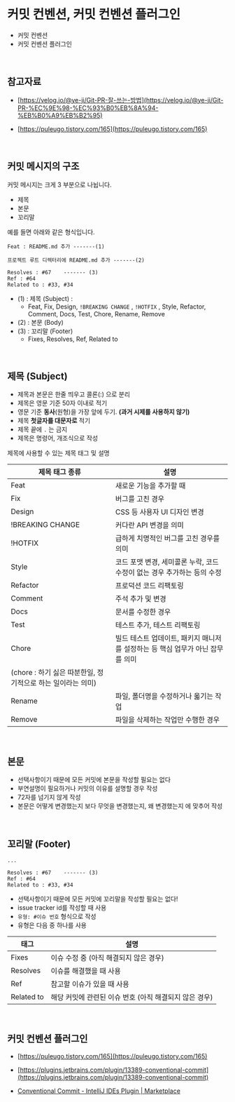 # 커밋 컨벤션, 커밋 컨벤션 플러그인

- 커밋 컨벤션
- 커밋 컨벤션 플러그인

<br/>



## 참고자료

- [https://velog.io/@ye-ji/Git-PR-잘-쓰는-방법](https://velog.io/@ye-ji/Git-PR-%EC%9E%98-%EC%93%B0%EB%8A%94-%EB%B0%A9%EB%B2%95) 

- [https://puleugo.tistory.com/165](https://puleugo.tistory.com/165) 

<br/>



## 커밋 메시지의 구조

커밋 메시지는 크게 3 부분으로 나뉩니다.

- 제목
- 본문
- 꼬리말

예를 들면 아래와 같은 형식입니다.

```
Feat : README.md 추가 -------(1)

프로젝트 루트 디렉터리에 README.md 추가 -------(2)

Resolves : #67    ------- (3)
Ref : #64
Related to : #33, #34
```

- (1) : 제목 (Subject) :
    - Feat, Fix, Design, `!BREAKING CHANGE` , `!HOTFIX` , Style, Refactor, Comment, Docs, Test, Chore, Rename, Remove
- (2) : 본문 (Body)
- (3) : 꼬리말 (Footer)
    - Fixes, Resolves, Ref, Related to

<br/>



## 제목 (Subject)

- 제목과 본문은 한줄 띄우고 콜론(:) 으로 분리
- 제목은 영문 기준 50자 이내로 적기
- 영문 기준 **동사**(원형)을 가장 앞에 두기. **(과거 시제를 사용하지 않기)**
- 제목 **첫글자를 대문자로** 적기
- 제목 끝에 `.` 는 금지
- 제목은 명령어, 개조식으로 작성

제목에 사용할 수 있는 제목 태그 및 설명

| 제목 태그 종류 | 설명 |
| --- | --- |
| Feat | 새로운 기능을 추가할 때  |
| Fix | 버그를 고친 경우 |
| Design | CSS 등 사용자 UI 디자인 변경 |
| !BREAKING CHANGE | 커다란 API 변경을 의미 |
| !HOTFIX | 급하게 치명적인 버그를 고친 경우를 의미 |
| Style | 코드 포맷 변경, 세미콜론 누락, 코드 수정이 없는 경우 추가하는 등의 수정 |
| Refactor | 프로덕션 코드 리팩토링 |
| Comment | 주석 추가 및 변경 |
| Docs | 문서를 수정한 경우 |
| Test | 테스트 추가, 테스트 리팩토링 |
| Chore | 빌드 테스트 업데이트, 패키지 매니저를 설정하는 등 핵심 업무가 아닌 잡무를 의미 
(chore : 하기 싫은 따분한일, 정기적으로 하는 일이라는 의미) |
| Rename | 파일, 폴더명을 수정하거나 옯기는 작업 |
| Remove | 파일을 삭제하는 작업만 수행한 경우 |

<br/>



## 본문

- 선택사항이기 때문에 모든 커밋에 본문을 작성할 필요는 없다
- 부연설명이 필요하거나 커밋의 이유를 설명할 경우 작성
- 72자를 넘기지 않게 작성
- 본문은 어떻게 변경했는지 보다 무엇을 변경했는지, 왜 변경했는지 에 맞추어 작성

<br/>



## 꼬리말 (Footer)

```
... 

Resolves : #67    ------- (3)
Ref : #64
Related to : #33, #34
```

- 선택사항이기 때문에 모든 커밋에 꼬리말을 작성할 필요는 없다!
- issue tracker id를 작성할 때 사용
- `유형: #이슈 번호` 형식으로 작성
- 유형은 다음 중 하나를 사용

| 태그 | 설명 |
| --- | --- |
| Fixes | 이슈 수정 중 (아직 해결되지 않은 경우) |
| Resolves | 이슈를 해결했을 때 사용 |
| Ref | 참고할 이슈가 있을 때 사용 |
| Related to | 해당 커밋에 관련된 이슈 번호 (아직 해결되지 않은 경우) |

<br/>



## 커밋 컨벤션 플러그인

- [https://puleugo.tistory.com/165](https://puleugo.tistory.com/165) 

- [https://plugins.jetbrains.com/plugin/13389-conventional-commit](https://plugins.jetbrains.com/plugin/13389-conventional-commit)

- [Conventional Commit - IntelliJ IDEs Plugin | Marketplace](https://plugins.jetbrains.com/plugin/13389-conventional-commit)

<br/>

